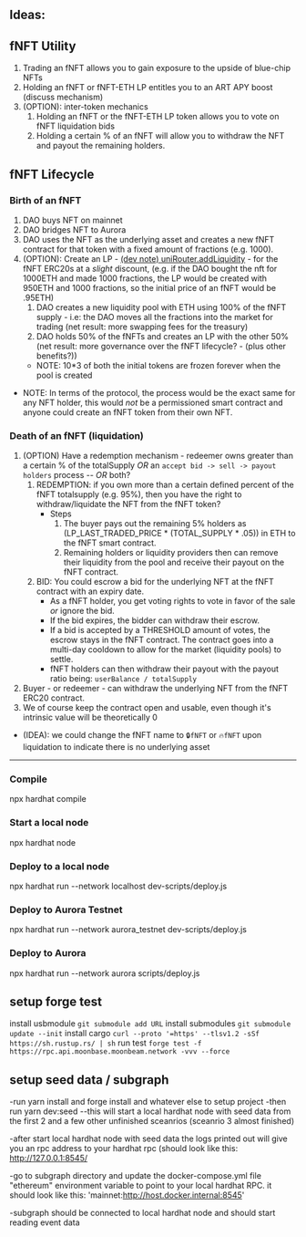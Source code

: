 ## Ideas:
## fNFT Utility
1. Trading an fNFT allows you to gain exposure to the upside of blue-chip NFTs
2. Holding an fNFT or fNFT-ETH LP entitles you to an ART APY boost (discuss mechanism)
3. (OPTION): inter-token mechanics
    1. Holding an fNFT or the fNFT-ETH LP token allows you to vote on fNFT liquidation bids
    2. Holding a certain % of an fNFT will allow you to withdraw the NFT and payout the remaining holders.
## fNFT Lifecycle
### Birth of an fNFT
1. DAO buys NFT on mainnet
2. DAO bridges NFT to Aurora
3. DAO uses the NFT as the underlying asset and creates a new fNFT contract for that token with a fixed amount of fractions (e.g. 1000).
4. (OPTION): Create an LP - [(dev note) uniRouter.addLiquidity](https://github.com/Uniswap/v2-periphery/blob/master/contracts/UniswapV2Router02.sol#L61) - for the fNFT ERC20s at a _slight_ discount, (e.g. if the DAO bought the nft for 1000ETH and made 1000 fractions, the LP would be created with 950ETH and 1000 fractions, so the initial price of an fNFT would be .95ETH)
    1. DAO creates a new liquidity pool with ETH using 100% of the fNFT supply - i.e: the DAO moves all the fractions into the market for trading (net result: more swapping fees for the treasury)
    2. DAO holds 50% of the fNFTs and creates an LP with the other 50% (net result: more governance over the fNFT lifecycle? - (plus other benefits?))
    - NOTE: 10*3 of both the initial tokens are frozen forever when the pool is created
- NOTE: In terms of the protocol, the process would be the exact same for any NFT holder, this would _not_ be a permissioned smart contract and anyone could create an fNFT token from their own NFT.


### Death of an fNFT (liquidation)
1. (OPTION) Have a redemption mechanism - redeemer owns greater than a certain % of the totalSupply *OR* an `accept bid -> sell -> payout holders` process -- *OR* both?
    1. REDEMPTION: if you own more than a certain defined percent of the fNFT totalsupply (e.g. 95%), then you have the right to withdraw/liquidate the NFT from the fNFT token?
        - Steps
            1. The buyer pays out the remaining 5% holders as (LP_LAST_TRADED_PRICE * (TOTAL_SUPPLY * .05)) in ETH to the fNFT smart contract.
            2. Remaining holders or liquidity providers then can remove their liquidity from the pool and receive their payout on the fNFT contract.
    2. BID: You could escrow a bid for the underlying NFT at the fNFT contract with an expiry date. 
        - As a fNFT holder, you get voting rights to vote in favor of the sale *or* ignore the bid.
        - If the bid expires, the bidder can withdraw their escrow.
        - If a bid is accepted by a THRESHOLD amount of votes, the escrow stays in the fNFT contract. The contract goes into a multi-day cooldown to allow for the market (liquidity pools) to settle.
        - fNFT holders can then withdraw their payout with the payout ratio being: `userBalance / totalSupply`
2. Buyer - or redeemer - can withdraw the underlying NFT from the fNFT ERC20 contract.
3. We of course keep the contract open and usable, even though it's intrinsic value will be theoretically 0
- (IDEA): we could change the fNFT name to `🔒fNFT` or `🔥fNFT` upon liquidation to indicate there is no underlying asset

---
### Compile
npx hardhat compile

### Start a local node
npx hardhat node

### Deploy to a local node
npx hardhat run --network localhost dev-scripts/deploy.js

### Deploy to Aurora Testnet
npx hardhat run --network aurora_testnet dev-scripts/deploy.js

### Deploy to Aurora
npx hardhat run --network aurora scripts/deploy.js

## setup forge test
install usbmodule
`git submodule add URL`
install submodules
`git submodule update --init`
install cargo
`curl --proto '=https' --tlsv1.2 -sSf https://sh.rustup.rs/ | sh`
run test
`forge test -f https://rpc.api.moonbase.moonbeam.network -vvv --force`

## setup seed data / subgraph
-run yarn install and forge install and whatever else to setup project
-then run yarn dev:seed
--this will start a local hardhat node with seed data from the first 2 and a few other unfinished sceanrios (sceanrio 3 almost finished)

-after start local hardhat node with seed data the logs printed out will give you an rpc address to your hardhat rpc (should look like this: http://127.0.0.1:8545/

-go to subgraph directory and update the docker-compose.yml file "ethereum" environment variable to point to your local hardhat RPC. it should look like this: 'mainnet:http://host.docker.internal:8545'

-subgraph should be connected to local hardhat node and should start reading event data